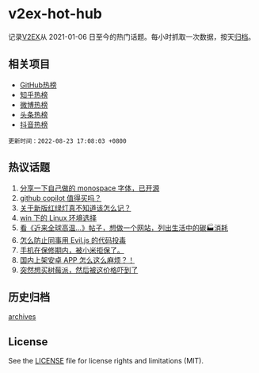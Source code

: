 # v2ex-hot-hub

 记录[V2EX](https://www.v2ex.com/)从 2021-01-06 日至今的热门话题。每小时抓取一次数据，按天[归档](archives)。
 
 ## 相关项目

- [GitHub热榜](https://github.com/lonnyzhang423/github-hot-hub)
- [知乎热榜](https://github.com/lonnyzhang423/zhihu-hot-hub)
- [微博热榜](https://github.com/lonnyzhang423/weibo-hot-hub)
- [头条热榜](https://github.com/lonnyzhang423/toutiao-hot-hub)
- [抖音热榜](https://github.com/lonnyzhang423/douyin-hot-hub)


 `更新时间：2022-08-23 17:08:03 +0800`

## 热议话题

1. [分享一下自己做的 monospace 字体，已开源](https://www.v2ex.com/t/874714)
1. [github copilot 值得买吗？](https://www.v2ex.com/t/874624)
1. [关于新版红绿灯真不知道该怎么记？](https://www.v2ex.com/t/874606)
1. [win 下的 Linux 环境选择](https://www.v2ex.com/t/874664)
1. [看《近来全球高温…》帖子，想做一个网站，列出生活中的碳🏭消耗](https://www.v2ex.com/t/874720)
1. [怎么防止同事用 Evil.js 的代码投毒](https://www.v2ex.com/t/874717)
1. [手机在保修期内，被小米拒保了。](https://www.v2ex.com/t/874761)
1. [国内上架安卓 APP 怎么这么麻烦？！](https://www.v2ex.com/t/874776)
1. [突然想买树莓派，然后被这价格吓到了](https://www.v2ex.com/t/874636)

## 历史归档

[archives](archives)

## License

See the [LICENSE](LICENSE) file for license rights and limitations (MIT).
